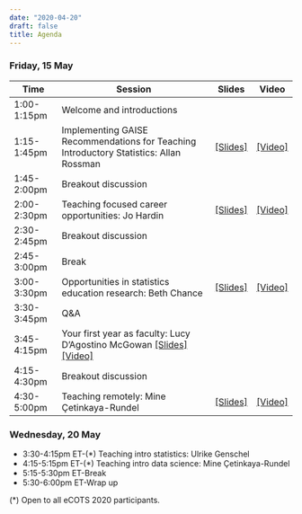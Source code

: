 ```yaml
---
date: "2020-04-20"
draft: false
title: Agenda
---
```


### Friday, 15 May

| Time        | Session           | Slides | Video     |
|-------------|-------------------|--------|-----------|
| 1:00-1:15pm | Welcome and introductions   |  |  |
| 1:15-1:45pm | Implementing GAISE Recommendations for Teaching Introductory Statistics: Allan Rossman | [[Slides]](https://github.com/mine-cetinkaya-rundel/preparing-to-teach/blob/master/01-gaise/01-gaise.pdf) | [[Video]](https://youtu.be/onpEINJQ5sw) |
| 1:45-2:00pm | Breakout discussion         |  |  |
| 2:00-2:30pm | Teaching focused career opportunities: Jo Hardin | [[Slides]](https://github.com/mine-cetinkaya-rundel/preparing-to-teach/blob/master/02-teach-career/02-teach-career.pdf) | [[Video]](https://youtu.be/J6iFgbHKH5Q) |
| 2:30-2:45pm | Breakout discussion         |  |  |
| 2:45-3:00pm | Break                       |  |  |
| 3:00-3:30pm | Opportunities in statistics education research: Beth Chance | [[Slides]](https://github.com/mine-cetinkaya-rundel/preparing-to-teach/blob/master/03-education-research-grants/03-education-research-grants.pdf) | [[Video]](https://youtu.be/lALpljdA40U) |
| 3:30-3:45pm | Q&A                         |  |  |
| 3:45-4:15pm | Your first year as faculty: Lucy D’Agostino McGowan [[Slides]](https://github.com/mine-cetinkaya-rundel/preparing-to-teach/blob/master/04-first-year-faculty/04-first-year-faculty.pdf) [[Video]](https://youtu.be/C0NJoQW4VEE) |
| 4:15-4:30pm | Breakout discussion         |  |  |
| 4:30-5:00pm | Teaching remotely: Mine Çetinkaya-Rundel | [[Slides]](https://github.com/mine-cetinkaya-rundel/preparing-to-teach/blob/master/05-remote-teaching/05-remote-teaching.pdf) | [[Video]](https://youtu.be/Rx9dLRdURGA) |

### Wednesday, 20 May

- 3:30-4:15pm ET-(*) Teaching intro statistics: Ulrike Genschel
- 4:15-5:15pm ET-(*) Teaching intro data science: Mine Çetinkaya-Rundel
- 5:15-5:30pm ET-Break
- 5:30-6:00pm ET-Wrap up

(*) Open to all eCOTS 2020 participants.